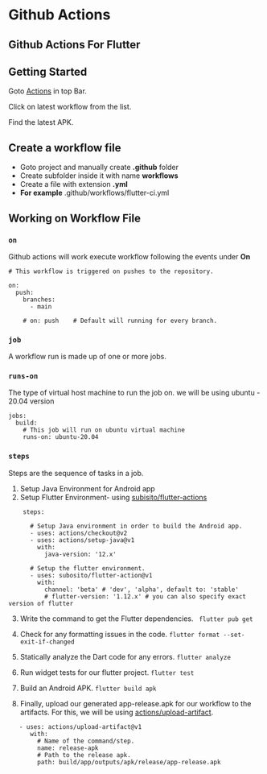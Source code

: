 # Github Actions
## Github Actions For Flutter


## Getting Started

Goto [Actions](https://github.com/kapilmhr/flutter_github_actions/actions) in top Bar.

Click on latest workflow from the list.

Find the latest APK.


## Create a workflow file

- Goto  project and manually create **.github** folder
- Create subfolder inside it with name **workflows**
- Create a file with extension **.yml**
- **For example**  .github/workflows/flutter-ci.yml


## Working on Workflow File 

### `on`
Github actions will work execute workflow following the events under **On**

```
# This workflow is triggered on pushes to the repository.

on:
  push:
    branches:
      - main

    # on: push    # Default will running for every branch.
```

### `job`
A workflow run is made up of one or more jobs.

### `runs-on`
The type of virtual host machine to run the job on. we will be using ubuntu - 20.04 version

```
jobs:
  build:
    # This job will run on ubuntu virtual machine
    runs-on: ubuntu-20.04
```

### `steps`
Steps are the sequence of tasks in a job.
1. Setup Java Environment for Android app
2. Setup Flutter Environment- using [subisito/flutter-actions](https://github.com/subosito/flutter-action)
```
    steps:

      # Setup Java environment in order to build the Android app.
      - uses: actions/checkout@v2
      - uses: actions/setup-java@v1
        with:
          java-version: '12.x'

      # Setup the flutter environment.
      - uses: subosito/flutter-action@v1
        with:
          channel: 'beta' # 'dev', 'alpha', default to: 'stable'
          # flutter-version: '1.12.x' # you can also specify exact version of flutter

```

3. Write the command to get the Flutter dependencies.
``` flutter pub get```
4. Check for any formatting issues in the code.
```flutter format --set-exit-if-changed```
5. Statically analyze the Dart code for any errors.
```flutter analyze```
6. Run widget tests for our flutter project.
```flutter test```
7. Build an Android APK.
```flutter build apk```

8. Finally, upload our generated app-release.apk for our workflow to the artifacts. For this, we will be using [actions/upload-artifact](https://github.com/actions/upload-artifact).
```
   - uses: actions/upload-artifact@v1
      with:
        # Name of the command/step.
        name: release-apk
        # Path to the release apk.
        path: build/app/outputs/apk/release/app-release.apk
```
